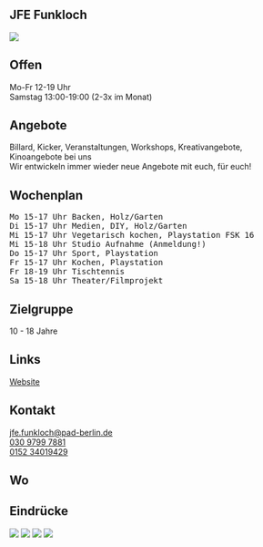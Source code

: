 ## JFE Funkloch
<img id="topmedia" src="images/Funkloch/Funkloch.png" />

## Offen
Mo-Fr 12-19 Uhr<br>
Samstag 13:00-19:00 (2-3x im Monat)

## Angebote
Billard, Kicker, Veranstaltungen, Workshops, Kreativangebote, Kinoangebote bei uns<br>
Wir entwickeln immer wieder neue Angebote mit euch, für euch! 

## Wochenplan
<pre id="weeklyschedule">
Mo 15-17 Uhr Backen, Holz/Garten
Di 15-17 Uhr Medien, DIY, Holz/Garten
Mi 15-17 Uhr Vegetarisch kochen, Playstation FSK 16
Mi 15-18 Uhr Studio Aufnahme (Anmeldung!)
Do 15-17 Uhr Sport, Playstation
Fr 15-17 Uhr Kochen, Playstation
Fr 18-19 Uhr Tischtennis
Sa 15-18 Uhr Theater/Filmprojekt
</pre>

## Zielgruppe
10 - 18 Jahre

## Links
<a class="external_link" href="https://www.pad-berlin.de/jugendarbeit-praevention-und-qualifikation/jfe-funkloch">Website</a>

## Kontakt
[jfe.funkloch@pad-berlin.de](mailto:jfe.funkloch@pad-berlin.de)<br>
<a href="tel:+3097997881">030 9799 7881</a><br>
<a href="tel:+15234019429">0152 34019429</a>

## Wo
<div id="gmap"></div>
<script>window.onload = showMap('Malchower Weg 48, 13053 Berlin', 0, 'gmap_mini')</script>

## Eindrücke
<div class="mediacontainer">
  <img src="images/Funkloch/1.jpg" />
  <img src="images/Funkloch/2.jpg" />
  <img src="images/Funkloch/3.jpg" />
  <img src="images/Funkloch/4.jpg" />
</div>
